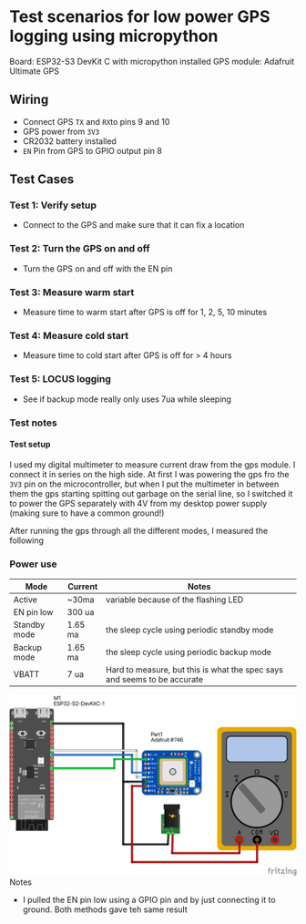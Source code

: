 # Test scenarios for low power GPS logging using micropython 

Board: ESP32-S3 DevKit C with micropython installed
GPS module: Adafruit Ultimate GPS

## Wiring

* Connect GPS `TX` and `RX`to pins 9 and 10
* GPS power from `3V3`
* CR2032 battery installed
* `EN` Pin from GPS to GPIO output pin 8

## Test Cases

### Test 1: Verify setup
  * Connect to the GPS and make sure that it can fix a location

### Test 2: Turn the GPS on and off 
  * Turn the GPS on and off with the EN pin

### Test 3: Measure warm start
  * Measure time to warm start after GPS is off for 1, 2, 5, 10 minutes

### Test 4: Measure cold start
  * Measure time to cold start after GPS is off for > 4 hours

### Test 5: LOCUS logging
  * See if backup mode really only uses 7ua while sleeping


### Test notes

#### Test setup
I used my digital multimeter to measure current draw from the gps module.  I connect it in series on the high side. 
At first I was powering the gps fro the `3V3` pin on the microcontroller, but when I put the multimeter in between 
them the gps starting spitting out garbage on the serial line, so I switched it to power the GPS separately with 4V
from my desktop power supply (making sure to have a common ground!)

After running the gps through all the different modes, I measured the following  

### Power use
| Mode | Current | Notes |
| ---- | ------- | ----- |
| Active | ~30ma | variable because of the flashing LED |
| EN pin low | 300 ua | |
| Standby mode | 1.65 ma | the sleep cycle using periodic standby mode |
| Backup mode | 1.65 ma | the sleep cycle using periodic backup mode |
| VBATT | 7 ua | Hard to measure, but this is what the spec says and seems to be accurate |

![Wiring Diagram](adafruit-gps-current-testing_bb.png)
Notes
* I pulled the EN pin low using a GPIO pin and by just connecting it to ground.  Both methods gave teh same result
